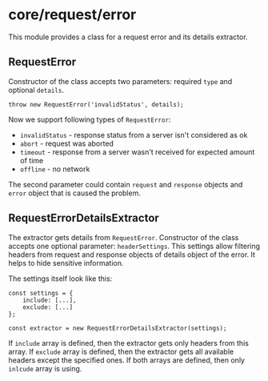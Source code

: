 # core/request/error

This module provides a class for a request error and its details extractor.

## RequestError

Constructor of the class accepts two parameters: required `type` and optional `details`.

```
throw new RequestError('invalidStatus', details);
```

Now we support following types of `RequestError`:
* `invalidStatus` - response status from a server isn't considered as ok
* `abort` - request was aborted
* `timeout` - response from a server wasn't received for expected amount of time
* `offline` - no network

The second parameter could contain `request` and `response` objects and `error` object that is caused the problem.

## RequestErrorDetailsExtractor

The extractor gets details from `RequestError`. Constructor of the class accepts one optional parameter: `headerSettings`.
This settings allow filtering headers from request and response objects of details object of the error. It helps to hide
sensitive information.

The settings itself look like this:

```
const settings = {
    include: [...],
    exclude: [...]
};

const extractor = new RequestErrorDetailsExtractor(settings);
```

If `include` array is defined, then the extractor gets only headers from this array.
If `exclude` array is defined, then the extractor gets all available headers except the specified ones.
If both arrays are defined, then only `inlcude` array is using.

